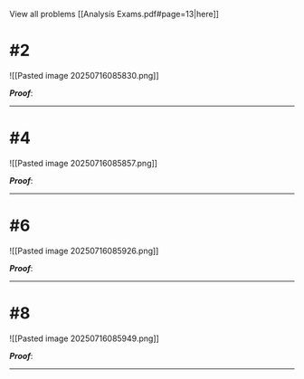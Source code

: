 View all problems [[Analysis Exams.pdf#page=13|here]]
# #2
![[Pasted image 20250716085830.png]]

***Proof***: 


_________________________________________________________________ 

# #4
![[Pasted image 20250716085857.png]]

***Proof***: 


_________________________________________________________________ 

# #6
![[Pasted image 20250716085926.png]]

***Proof***: 


_________________________________________________________________ 

# #8 
![[Pasted image 20250716085949.png]]

***Proof***: 


_________________________________________________________________ 
